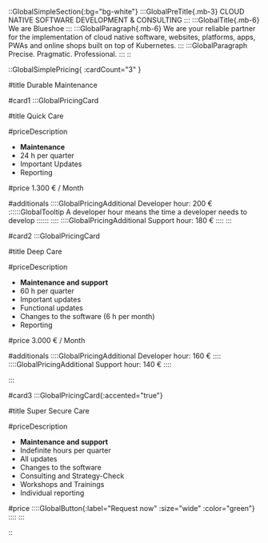 ::GlobalSimpleSection{:bg="bg-white"}
:::GlobalPreTitle{.mb-3}
CLOUD NATIVE SOFTWARE DEVELOPMENT & CONSULTING
:::
:::GlobalTitle{.mb-6}
We are Blueshoe
:::
:::GlobalParagraph{.mb-6}
We are your reliable partner for the implementation of cloud native software, websites, platforms, apps, PWAs and online shops built on top of Kubernetes.
:::
:::GlobalParagraph
Precise. Pragmatic. Professional.
:::
::

::GlobalSimplePricing{ :cardCount="3" }

#title
Durable Maintenance

#card1
:::GlobalPricingCard

#title
Quick Care

#priceDescription
- **Maintenance**
- 24 h per quarter
- Important Updates
- Reporting

#price
1.300 € / Month

#additionals
::::GlobalPricingAdditional
Developer hour: 200 € 
::::::GlobalTooltip
A developer hour means the time a developer needs to develop
::::::
::::
::::GlobalPricingAdditional
Support hour: 180 €
::::
:::

#card2
:::GlobalPricingCard

#title
Deep Care

#priceDescription
- **Maintenance and support**
- 60 h per quarter
- Important updates
- Functional updates
- Changes to the software (6 h per month)
- Reporting

#price
3.000 € / Month

#additionals
::::GlobalPricingAdditional
Developer hour: 160 €
::::
::::GlobalPricingAdditional
Support hour: 140 €
::::

:::

#card3
:::GlobalPricingCard{:accented="true"}

#title
Super Secure Care

#priceDescription
- **Maintenance and support**
- Indefinite hours per quarter
- All updates
- Changes to the software
- Consulting and Strategy-Check
- Workshops and Trainings
- Individual reporting

#price
::::GlobalButton{:label="Request now" :size="wide" :color="green"}
::::
:::

::